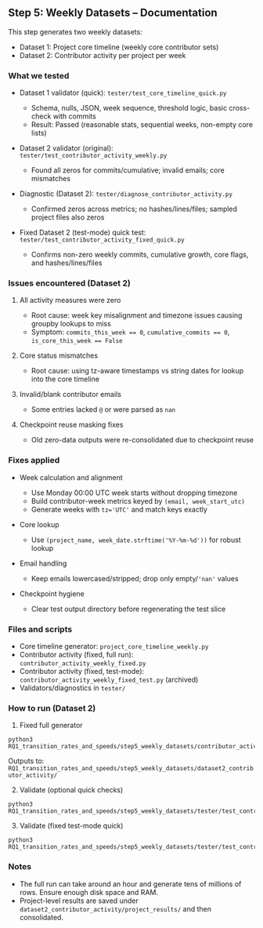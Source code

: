 ## Step 5: Weekly Datasets – Documentation

This step generates two weekly datasets:
- Dataset 1: Project core timeline (weekly core contributor sets)
- Dataset 2: Contributor activity per project per week

### What we tested

- Dataset 1 validator (quick): `tester/test_core_timeline_quick.py`
  - Schema, nulls, JSON, week sequence, threshold logic, basic cross-check with commits
  - Result: Passed (reasonable stats, sequential weeks, non-empty core lists)

- Dataset 2 validator (original): `tester/test_contributor_activity_weekly.py`
  - Found all zeros for commits/cumulative; invalid emails; core mismatches

- Diagnostic (Dataset 2): `tester/diagnose_contributor_activity.py`
  - Confirmed zeros across metrics; no hashes/lines/files; sampled project files also zeros

- Fixed Dataset 2 (test-mode) quick test: `tester/test_contributor_activity_fixed_quick.py`
  - Confirms non-zero weekly commits, cumulative growth, core flags, and hashes/lines/files

### Issues encountered (Dataset 2)

1. All activity measures were zero
   - Root cause: week key misalignment and timezone issues causing groupby lookups to miss
   - Symptom: `commits_this_week == 0`, `cumulative_commits == 0`, `is_core_this_week == False`

2. Core status mismatches
   - Root cause: using tz-aware timestamps vs string dates for lookup into the core timeline

3. Invalid/blank contributor emails
   - Some entries lacked `@` or were parsed as `nan`

4. Checkpoint reuse masking fixes
   - Old zero-data outputs were re-consolidated due to checkpoint reuse

### Fixes applied

- Week calculation and alignment
  - Use Monday 00:00 UTC week starts without dropping timezone
  - Build contributor-week metrics keyed by `(email, week_start_utc)`
  - Generate weeks with `tz='UTC'` and match keys exactly

- Core lookup
  - Use `(project_name, week_date.strftime('%Y-%m-%d'))` for robust lookup

- Email handling
  - Keep emails lowercased/stripped; drop only empty/`'nan'` values

- Checkpoint hygiene
  - Clear test output directory before regenerating the test slice

### Files and scripts

- Core timeline generator: `project_core_timeline_weekly.py`
- Contributor activity (fixed, full run): `contributor_activity_weekly_fixed.py`
- Contributor activity (fixed, test-mode): `contributor_activity_weekly_fixed_test.py` (archived)
- Validators/diagnostics in `tester/`

### How to run (Dataset 2)

1) Fixed full generator

```
python3 RQ1_transition_rates_and_speeds/step5_weekly_datasets/contributor_activity_weekly_fixed.py
```

Outputs to: `RQ1_transition_rates_and_speeds/step5_weekly_datasets/dataset2_contributor_activity/`

2) Validate (optional quick checks)

```
python3 RQ1_transition_rates_and_speeds/step5_weekly_datasets/tester/test_contributor_activity_weekly.py
```

3) Validate (fixed test-mode quick)

```
python3 RQ1_transition_rates_and_speeds/step5_weekly_datasets/tester/test_contributor_activity_fixed_quick.py
```

### Notes

- The full run can take around an hour and generate tens of millions of rows. Ensure enough disk space and RAM.
- Project-level results are saved under `dataset2_contributor_activity/project_results/` and then consolidated.

